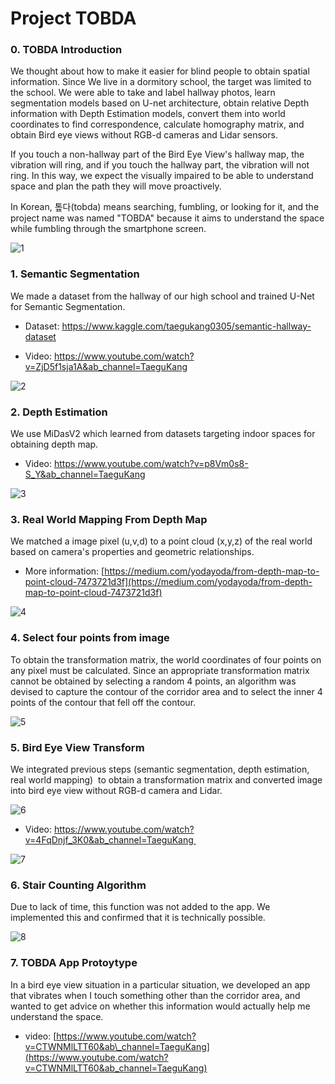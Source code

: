 # Project TOBDA 
### **0\. TOBDA Introduction**

We thought about how to make it easier for blind people to obtain spatial information. Since We live in a dormitory school, the target was limited to the school. We were able to take and label hallway photos, learn segmentation models based on U-net architecture, obtain relative Depth information with Depth Estimation models, convert them into world coordinates to find correspondence, calculate homography matrix, and obtain Bird eye views without RGB-d cameras and Lidar sensors.

If you touch a non-hallway part of the Bird Eye View's hallway map, the vibration will ring, and if you touch the hallway part, the vibration will not ring. In this way, we expect the visually impaired to be able to understand space and plan the path they will move proactively.

In Korean, 톺다(tobda) means searching, fumbling, or looking for it, and the project name was named "TOBDA" because it aims to understand the space while fumbling through the smartphone screen.

![1](https://user-images.githubusercontent.com/67684178/134816698-a72b2bd2-035b-443d-a403-fc96cb50682b.PNG)
### **1\. Semantic Segmentation**

We made a dataset from the hallway of our high school and trained U-Net for Semantic Segmentation.


- Dataset: https://www.kaggle.com/taegukang0305/semantic-hallway-dataset

- Video: https://www.youtube.com/watch?v=ZjD5f1sja1A&ab_channel=TaeguKang


![2](https://user-images.githubusercontent.com/67684178/134816947-9047c6b8-81f0-463d-bf57-b060c9cbe51c.PNG)



### **2\. Depth Estimation**

We use MiDasV2 which learned from datasets targeting indoor spaces for obtaining depth map. 

- Video:  https://www.youtube.com/watch?v=p8Vm0s8-S_Y&ab_channel=TaeguKang

![3](https://user-images.githubusercontent.com/67684178/134817035-7a65d08c-f100-4cd3-ac54-44c8da11a186.PNG)


### **3\. Real World Mapping From Depth Map**

We matched a image pixel (u,v,d) to a point cloud (x,y,z) of the real world based on camera's properties and geometric relationships.

-   More information: [https://medium.com/yodayoda/from-depth-map-to-point-cloud-7473721d3f](https://medium.com/yodayoda/from-depth-map-to-point-cloud-7473721d3f)

![4](https://user-images.githubusercontent.com/67684178/134817263-60921c09-4b21-4c01-8edf-210c9eed0d1f.PNG)


### **4\. Select four points from image**

To obtain the transformation matrix, the world coordinates of four points on any pixel must be calculated.
Since an appropriate transformation matrix cannot be obtained by selecting a random 4 points, an algorithm was devised to capture the contour of the corridor area and to select the inner 4 points of the contour that fell off the contour.

![5](https://user-images.githubusercontent.com/67684178/134817318-9861625b-9a24-4e7b-9a3d-2d4789866d76.PNG)

### **5\. Bird Eye View Transform**

We integrated previous steps (semantic segmentation, depth estimation, real world mapping)  to obtain a transformation matrix and converted image into bird eye view without RGB-d camera and Lidar.


![6](https://user-images.githubusercontent.com/67684178/134817424-dada5422-9d1a-406f-944d-f13d67eea8b4.PNG)

- Video: https://www.youtube.com/watch?v=4FqDnjf_3K0&ab_channel=TaeguKang 

![7](https://user-images.githubusercontent.com/67684178/134817428-1c3a2caf-aba3-4bcd-bd7c-fda83ac9a7b3.PNG)

### **6\. Stair Counting Algorithm**

Due to lack of time, this function was not added to the app. We implemented this and confirmed that it is technically possible.

![8](https://user-images.githubusercontent.com/67684178/134817429-70c3eb18-db07-4de0-9937-f2369fad6b50.PNG)


### **7\. TOBDA App Protoytype**

In a bird eye view situation in a particular situation, we developed an app that vibrates when I touch something other than the corridor area, and wanted to get advice on whether this information would actually help me understand the space.

-   video: [https://www.youtube.com/watch?v=CTWNMlLTT60&ab\_channel=TaeguKang](https://www.youtube.com/watch?v=CTWNMlLTT60&ab_channel=TaeguKang)
